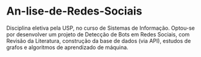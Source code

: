 # An-lise-de-Redes-Sociais
Disciplina eletiva pela USP, no curso de Sistemas de Informação. Optou-se por desenvolver um projeto de Detecção de Bots em Redes Sociais, com Revisão da Literatura, construção da base de dados (via API), estudos de grafos e algoritmos de aprendizado de máquina.
